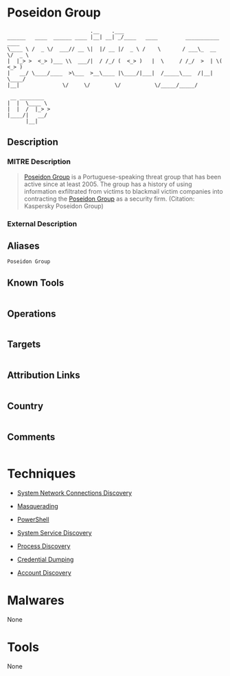 
# Poseidon Group

```
                           .__    .___                                       
______   ____  ______ ____ |__| __| _/____   ____         ___________  ____  
\____ \ /  _ \/  ___// __ \|  |/ __ |/  _ \ /    \       / ___\_  __ \/  _ \ 
|  |_> >  <_> )___ \\  ___/|  / /_/ (  <_> )   |  \     / /_/  >  | \(  <_> )
|   __/ \____/____  >\___  >__\____ |\____/|___|  /_____\___  /|__|   \____/ 
|__|              \/     \/        \/           \/_____/_____/               
              
 __ ________  
|  |  \____ \ 
|  |  /  |_> >
|____/|   __/ 
      |__|    

```

## Description

### MITRE Description

> [Poseidon Group](https://attack.mitre.org/groups/G0033) is a Portuguese-speaking threat group that has been active since at least 2005. The group has a history of using information exfiltrated from victims to blackmail victim companies into contracting the [Poseidon Group](https://attack.mitre.org/groups/G0033) as a security firm. (Citation: Kaspersky Poseidon Group)

### External Description

> 

## Aliases

```
Poseidon Group
```

## Known Tools

```

```

## Operations

```

```

## Targets

```

```

## Attribution Links

```

```

## Country

```

```

## Comments

```

```

# Techniques


* [System Network Connections Discovery](../techniques/System-Network-Connections-Discovery.md)

* [Masquerading](../techniques/Masquerading.md)
    
* [PowerShell](../techniques/PowerShell.md)
    
* [System Service Discovery](../techniques/System-Service-Discovery.md)
    
* [Process Discovery](../techniques/Process-Discovery.md)
    
* [Credential Dumping](../techniques/Credential-Dumping.md)
    
* [Account Discovery](../techniques/Account-Discovery.md)
    

# Malwares

None

# Tools

None
